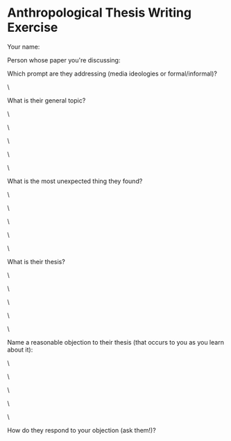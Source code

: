 # Anthropological Thesis Writing Exercise

Your name:

Person whose paper you're discussing:

Which prompt are they addressing (media ideologies or formal/informal)?

\  

What is their general topic?

\  

\  

\  

\  

\  

What is the most unexpected thing they found?

\  

\  

\  

\  

\  

What is their thesis?

\  

\  

\  

\  

\  

Name a reasonable objection to their thesis (that occurs to you as you learn about it):

\  

\  

\  

\  

\  

How do they respond to your objection (ask them!)?
